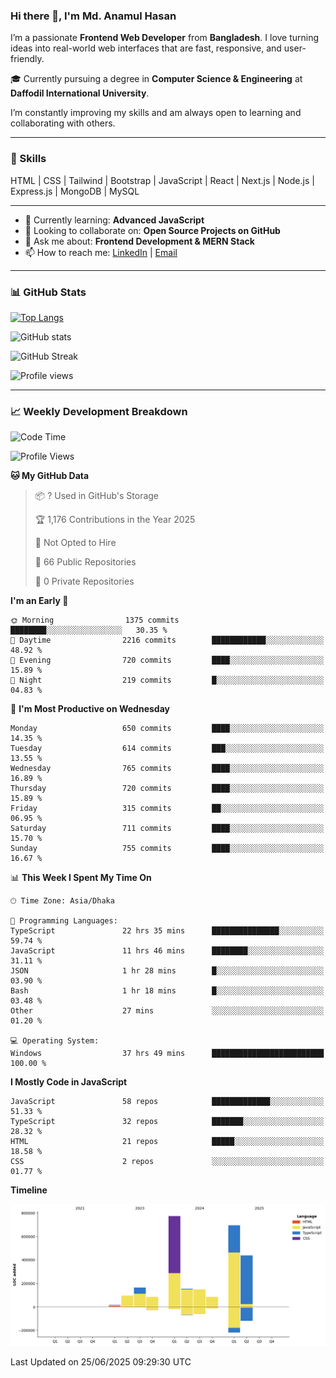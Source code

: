 ### Hi there 👋, I'm Md. Anamul Hasan

I’m a passionate **Frontend Web Developer** from **Bangladesh**. I love turning ideas into real-world web interfaces that are fast, responsive, and user-friendly.

🎓 Currently pursuing a degree in **Computer Science & Engineering** at **Daffodil International University**.

I’m constantly improving my skills and am always open to learning and collaborating with others.

---

### 🚀 Skills
HTML | CSS | Tailwind | Bootstrap | JavaScript | React | Next.js | Node.js | Express.js | MongoDB | MySQL 

---

- 🌱 Currently learning: **Advanced JavaScript**
- 👯 Looking to collaborate on: **Open Source Projects on GitHub**
- 💬 Ask me about: **Frontend Development & MERN Stack**
- 📫 How to reach me: [LinkedIn](https://www.linkedin.com/in/mdanamulhasan201) | [Email](mailto:anamulhasan3625@gmail.com)

---

### 📊 GitHub Stats

[![Top Langs](https://github-readme-stats.vercel.app/api/top-langs/?username=mdanamulhasan201&layout=compact)](https://github.com/anuraghazra/github-readme-stats)

![GitHub stats](https://github-readme-stats.vercel.app/api?username=mdanamulhasan201&show_icons=true&count_private=true&theme=tokyonight)

![GitHub Streak](https://streak-stats.demolab.com?user=mdanamulhasan201&theme=tokyonight)

![Profile views](https://gpvc.arturio.dev/mdanamulhasan201)

---

### 📈 Weekly Development Breakdown

<!--START_SECTION:waka-->
![Code Time](http://img.shields.io/badge/Code%20Time-334%20hrs%2045%20mins-blue)

![Profile Views](http://img.shields.io/badge/Profile%20Views-1-blue)

**🐱 My GitHub Data** 

> 📦 ? Used in GitHub's Storage 
 > 
> 🏆 1,176 Contributions in the Year 2025
 > 
> 🚫 Not Opted to Hire
 > 
> 📜 66 Public Repositories 
 > 
> 🔑 0 Private Repositories 
 > 
**I'm an Early 🐤** 

```text
🌞 Morning                1375 commits        ████████░░░░░░░░░░░░░░░░░   30.35 % 
🌆 Daytime                2216 commits        ████████████░░░░░░░░░░░░░   48.92 % 
🌃 Evening                720 commits         ████░░░░░░░░░░░░░░░░░░░░░   15.89 % 
🌙 Night                  219 commits         █░░░░░░░░░░░░░░░░░░░░░░░░   04.83 % 
```
📅 **I'm Most Productive on Wednesday** 

```text
Monday                   650 commits         ████░░░░░░░░░░░░░░░░░░░░░   14.35 % 
Tuesday                  614 commits         ███░░░░░░░░░░░░░░░░░░░░░░   13.55 % 
Wednesday                765 commits         ████░░░░░░░░░░░░░░░░░░░░░   16.89 % 
Thursday                 720 commits         ████░░░░░░░░░░░░░░░░░░░░░   15.89 % 
Friday                   315 commits         ██░░░░░░░░░░░░░░░░░░░░░░░   06.95 % 
Saturday                 711 commits         ████░░░░░░░░░░░░░░░░░░░░░   15.70 % 
Sunday                   755 commits         ████░░░░░░░░░░░░░░░░░░░░░   16.67 % 
```


📊 **This Week I Spent My Time On** 

```text
🕑︎ Time Zone: Asia/Dhaka

💬 Programming Languages: 
TypeScript               22 hrs 35 mins      ███████████████░░░░░░░░░░   59.74 % 
JavaScript               11 hrs 46 mins      ████████░░░░░░░░░░░░░░░░░   31.11 % 
JSON                     1 hr 28 mins        █░░░░░░░░░░░░░░░░░░░░░░░░   03.90 % 
Bash                     1 hr 18 mins        █░░░░░░░░░░░░░░░░░░░░░░░░   03.48 % 
Other                    27 mins             ░░░░░░░░░░░░░░░░░░░░░░░░░   01.20 % 

💻 Operating System: 
Windows                  37 hrs 49 mins      █████████████████████████   100.00 % 
```

**I Mostly Code in JavaScript** 

```text
JavaScript               58 repos            █████████████░░░░░░░░░░░░   51.33 % 
TypeScript               32 repos            ███████░░░░░░░░░░░░░░░░░░   28.32 % 
HTML                     21 repos            █████░░░░░░░░░░░░░░░░░░░░   18.58 % 
CSS                      2 repos             ░░░░░░░░░░░░░░░░░░░░░░░░░   01.77 % 
```



**Timeline**

![Lines of Code chart](https://raw.githubusercontent.com/mdanamulhasan201/mdanamulhasan201/main/assets/bar_graph.png)


 Last Updated on 25/06/2025 09:29:30 UTC
<!--END_SECTION:waka-->
